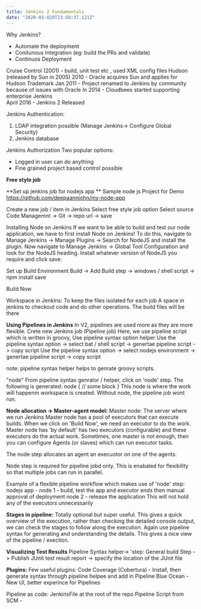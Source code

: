 ```yaml
---
title: Jenkins 2 Fundamentals
date: "2020-03-020T23:50:37.121Z"
---
```


Why Jenkins?
* Automate the deployment
* Conitunous Integration (eg: build the PRs and validate)
* Continuos Deployment

Cruise Control (2001) - build, unit test etc , used XML config files
Hudson (released by Sun in 2005)
2010 - Oracle acquires Sun and applies for Hudson Trademark
Jan 2011 - Project renamed to Jenkins by community because of issues with Oracle
In 2014 - Cloudbees started supporting enterprise Jenkins  
April 2016 - Jenkins 2 Released

Jenkins Authentication:
1. LDAP integration possible (Manage Jenkins-> Configure Global Security)
2. Jenkins database

Jenkins Authorization
Two popular options:
* Logged in user can do anything
* Fine grained project based control possible

**Free style job**

**Set up jenkins job for nodejs app **
Sample node js Project for Demo
https://github.com/deepaannjohn/my-node-app

Create a new job / item in Jenkins
Select free style job option
Select source Code Managemnt -> Git -> repo url -> save

Installing Node on Jenkins
If we want to be able to build and test our node application, we have to first install Node on Jenkins! To do this, navigate to Manage Jenkins -> Manage Plugins -> Search for NodeJS and install the plugin.
Now navigate to Manage Jenkins -> Global Tool Configuration and look for the NodeJS heading. Install whatever version of NodeJS you require and click save:

Set up Build Environment 
Build -> Add Build step -> windows / shell script -> npm install
save

Build Now

Workspace in Jenkins:
To keep the files isolated for each job
A space in jenkins to checkout code and do other operations.
The build files will be there

**Using Pipelines in Jenkins**
In V2, pipelines are used more as they are more flexible.
Crete new Jenkins job (Pipeline job)
Here, we use pipeline script which is written in groovy, Use pipeline syntax option helper
Use the pipeline syntax option -> select bat / shell script -> genertae pipeline script -> copy script
Use the pipeline syntax option -> select nodejs environment -> genertae pipeline script -> copy script

note: pipeline syntax helper helps to genrate groovy scripts.

"node" 
From pipeline syntax genrator / helper, click on 'node' step. The following is generated:
node {
    // some block
}
This node is where the work will happenm workspace is created. Without node, the pipeline job wont run.

**Node allocation -> Master-agent model:**
Master node: The server where we run Jenkins
Master node has a pool of executors that can execute builds. When we click on 'Build Now', we need an executor to do the work. 
Master node has 'by default' has two executors (configurable) and these executors do the actual work. 
Sometimes, one master is not enough, then you can configure Agents (or slaves) which can run executor tasks. 

The node step allocates an agent an execuotor on one of the agents. 

Node step is required for pipeline jobd only. This is enabaled for flexibility so that multiple jobs can run in parallel. 

Example of a flexible pipeline workflow which makes use of 'node' step:
nodejs app - 
node 1 -  build, test the app and executor ends
then manual approval of deployment
node 2 - release the application 
This will not hold any of the executors unnecessarily

**Stages in pipeline:**
Totally optional but super useful.
This gives a quick overview of the execution, rather than checking the detailed console output, we can check the stages to follow along the execution.
Again use pipeline syntax for generating and understanding the details.
This gives a nice view of the pipeline / exection.

**Visualizing Test Results**
Pipeline Syntax helper-> 'step: General build Step -> Publish JUnit test result report -> specify the location of the JUnit file

**Plugins:**
Few useful plugins:
Code Coverage (Cobertura) - Install, then generate syntax through pipeline helpee and add in Pipeline
Blue Ocean - New UI, better experince for Pipelines

Pipeline as code:
JenkinsFile at the root of the repo
Pipeline  Script from SCM - 











